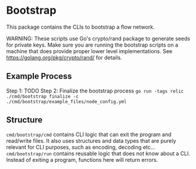 # Bootstrap

This package contains the CLIs to bootstrap a flow network.

WARNING: These scripts use Go's crypto/rand package to generate seeds for private keys. Make sure you are running the bootstrap scripts on a machine that does provide proper lower level implementations. See https://golang.org/pkg/crypto/rand/ for details.

## Example Process

Step 1: TODO
Step 2: Finalize the bootstrap process `go run -tags relic ./cmd/bootstrap finalize -c ./cmd/bootstrap/example_files/node_config.yml`

## Structure

`cmd/bootstrap/cmd` contains CLI logic that can exit the program and read/write files. It also uses structures and data types that are purely relevant for CLI purposes, such as encoding, decoding etc...
`cmd/bootstrap/run` contains reusable logic that does not know about a CLI. Instead of exiting a program, functions here will return errors.
